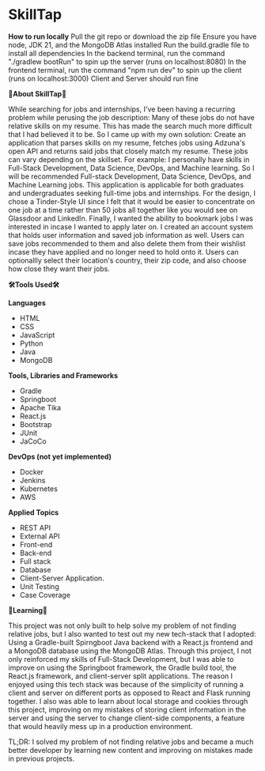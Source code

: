 # SkillTap

**How to run locally**
Pull the git repo or download the zip file
Ensure you have node, JDK 21, and the MongoDB Atlas installed
Run the build.gradle file to install all dependencies
In the backend terminal, run the command "./gradlew bootRun" to spin up the server (runs on localhost:8080)
In the frontend terminal, run the command "npm run dev" to spin up the client (runs on localhost:3000)
Client and Server should run fine

**💼About SkillTap💼**

While searching for jobs and internships, I've been having a recurring problem while perusing the job description: Many of these jobs do not have relative skills on my resume. This has made the search much more difficult that I had believed it to be. So I came up with my own solution: Create an application that parses skills on my resume, fetches jobs using Adzuna's open API and returns said jobs that closely match my resume. These jobs can vary depending on the skillset. For example: I personally have skills in Full-Stack Development, Data Science, DevOps, and Machine learning. So I will be recommended Full-stack Development, Data Science, DevOps, and Machine Learning jobs. This application is applicable for both graduates and undergraduates seeking full-time jobs and internships. For the design, I chose a Tinder-Style UI since I felt that it would be easier to concentrate on one job at a time rather than 50 jobs all together like you would see on Glassdoor and LinkedIn. Finally, I wanted the ability to bookmark jobs I was interested in incase I wanted to apply later on. I created an account system that holds user information and saved job information as well. Users can save jobs recommended to them and also delete them from their wishlist incase they have applied and no longer need to hold onto it. Users can optionallly select their location's country, their zip code, and also choose how close they want their jobs.


**🛠️Tools Used🛠️**

**Languages**
* HTML
* CSS
* JavaScript
* Python
* Java
* MongoDB


**Tools, Libraries and Frameworks** 
* Gradle
* Springboot
* Apache Tika
* React.js
* Bootstrap
* JUnit
* JaCoCo

**DevOps (not yet implemented)**
* Docker
* Jenkins
* Kubernetes
* AWS

**Applied Topics** 
* REST API
* External API
* Front-end
* Back-end
* Full stack
* Database
* Client-Server Application.
* Unit Testing
* Case Coverage


**📝Learning📝**

This project was not only built to help solve my problem of not finding relative jobs, but I also wanted to test out my new tech-stack that I adopted: Using a Gradle-built Spirngboot Java backend with a React.js frontend and a MongoDB database using the MongoDB Atlas. Through this project, I not only reinforced my skills of Full-Stack Development, but I was able to improve on using the Springboot framework, the Gradle build tool, the React.js framework, and client-server split applications. The reason I enjoyed using this tech stack was because of the simplicity of running a client and server on different ports as opposed to React and Flask running together. I also was able to learn about local storage and cookies through this project, improving on my mistakes of storing client information in the server and using the server to change client-side components, a feature that would heavily mess up in a production environment. 

TL;DR: I solved my problem of not finding relative jobs and became a much better developer by learning new content and improving on mistakes made in previous projects.